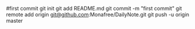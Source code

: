 #first commit
git init
git add README.md
git commit -m "first commit"
git remote add origin git@github.com:Monafree/DailyNote.git
git push -u origin master


